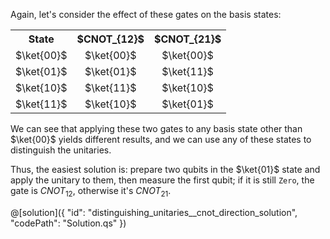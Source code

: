 Again, let's consider the effect of these gates on the basis states:

<table>
  <tr>
    <th style="text-align:center">State</th>
    <th style="text-align:center">$CNOT_{12}$</th>
    <th style="text-align:center">$CNOT_{21}$</th>    
  </tr>
  <tr>
    <td style="text-align:center">$\ket{00}$</td>
    <td style="text-align:center">$\ket{00}$</td>
    <td style="text-align:center">$\ket{00}$</td>
  </tr>
  <tr>
    <td style="text-align:center">$\ket{01}$</td>
    <td style="text-align:center">$\ket{01}$</td>
    <td style="text-align:center">$\ket{11}$</td>
  </tr>
  <tr>
    <td style="text-align:center">$\ket{10}$</td>
    <td style="text-align:center">$\ket{11}$</td>
    <td style="text-align:center">$\ket{10}$</td>
  </tr>
  <tr>
    <td style="text-align:center">$\ket{11}$</td>
    <td style="text-align:center">$\ket{10}$</td>
    <td style="text-align:center">$\ket{01}$</td>
  </tr>
</table>

We can see that applying these two gates to any basis state other than $\ket{00}$ yields different results, and we can use any of these states to distinguish the unitaries.

Thus, the easiest solution is: prepare two qubits in the $\ket{01}$ state and apply the unitary to them, then measure the first qubit; if it is still `Zero`, the gate is $CNOT_{12}$, otherwise it's $CNOT_{21}$.

@[solution]({
    "id": "distinguishing_unitaries__cnot_direction_solution",
    "codePath": "Solution.qs"
})
